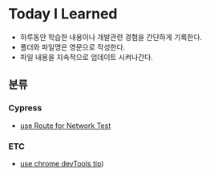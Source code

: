 # Today I Learned

- 하루동안 학습한 내용이나 개발관련 경험을 간단하게 기록한다.
- 폴더와 파일명은 영문으로 작성한다.
- 파일 내용을 지속적으로 업데이트 시켜나간다.

## 분류

### Cypress
* [use Route for Network Test](https://github.com/miju-Park/TIL/blob/master/Cypress/Network-Test-Route.md)

### ETC
* [use chrome devTools tip](https://github.com/miju-Park/TIL/blob/master/ETC/Use-Chrome-DevTools.md))